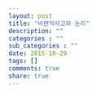 ```yaml
---
layout: post
title: "비판적사고와 논리"
description: ""
categories : ""
sub_categories : ""
date: 2015-10-29
tags: []
comments: true
share: true
---
```




